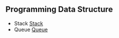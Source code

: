 ## Programming Data Structure
- Stack [Stack](https://github.com/dchprojects/Swift_Data_Structure/blob/master/Swift_Data_Structure.playground/Sources/Stack.swift)
- Queue [Queue](https://github.com/dchprojects/Swift_Data_Structure/blob/master/Swift_Data_Structure.playground/Sources/Queue.swift)
